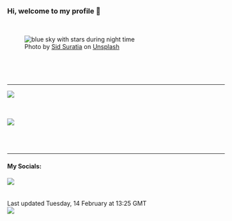 <h3>Hi, welcome to my profile 👋</h3>

<br />
<figure>
  <img
    src="https://images.unsplash.com/photo-1615237919844-eb539ad64666?crop=entropy&cs=tinysrgb&fit=max&fm=jpg&ixid=MnwyNzQ3MDB8MHwxfHJhbmRvbXx8fHx8fHx8fDE2NzYzNzc3MDE&ixlib=rb-4.0.3&q=80&w=1080&auto=format"
    alt="blue sky with stars during night time" 
  />
  <figcaption>Photo by <a
    href="https://unsplash.com/@sid_suratia?utm_source=Profile%20readme&utm_medium=referral">Sid Suratia</a> on <a
    href="https://unsplash.com/?utm_source=Profile%20readme&utm_medium=referral">Unsplash</a></figcaption>
</figure>




  <br /><br /><br />

<hr />
<img
  src="https://github-readme-stats.vercel.app/api?username=shanelucy&show_icons=true&theme=calm"
/>
<br /><br /><br />

<img 
  src="https://github-readme-stats.vercel.app/api/top-langs/?username=shanelucy&theme=calm"
/>
<br /><br /><br /><br />
<hr />
<h4>My Socials:</h4>
<a href="https://uk.linkedin.com/in/shane-lucy-4735b616a">
  <img
    src="https://img.shields.io/badge/linkedin%20-%230077B5.svg?&style=for-the-badge&logo=linkedin&logoColor=white"
  />
</a>
<br /><br /><br />
Last updated Tuesday, 14 February at 13:25 GMT
<br />
<img
  src="https://github.com/ShaneLucy/ShaneLucy/workflows/README%20build/badge.svg"
/>
